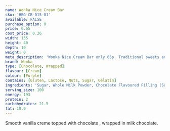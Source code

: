```yaml
---
name: Wonka Nice Cream Bar
sku: 'HBG-CB-015-01'
available: FALSE
purchase_option: 0
price: 0.65
cost_price: 0.26
width: 135
height: 40
depth: 10
weight: 0
meta_description: 'Wonka Nice Cream Bar only 65p. Traditional sweets and more at Humbugs Confectionery Store. Specialists in satisfying your sweet tooth!'
brand: Wonka
type: [Chocolate, Wrapped]
flavour: [Cream]
colour: [Purple]
contains: [Gluten, Lactose, Nuts, Sugar, Gelatin]
ingredients: 'Sugar, Whole Milk Powder, Chocolate Flavoured Filling (Sugar, Glucose Syrup, Water, Caramelised Sugar Syrup, Fat-Reduced Cocoa Powder, Humectant: Glycerol; Butter, Stabiliser: Carrageenan; Salt, Emulsifiers: Mono- and Di-glycerides of Fatty Acids, Sunflower Lecithin; Citric Acid, Acidity Regulator: Sodium Citrates; Natural Vanilla Flavouring), Vegetable Fat, Cocoa Butter, Cocoa Mass, Vegetable Fat, Whey Powder, Milk Fat, Lactose, Emulsifier (Sunflower Lecithin), Vanilla Seeds, Flavourings, Colour (Curcumin). Milk Chocolate contains Milk Solids 14% and Vegetable Fat in addition to Cocoa Butter.'
serving_size: 100
energy: 193
protein: 2
carbohydrates: 21.5
fat: 10.9
---
```

Smooth vanilla creme topped with chocolate , wrapped in milk chocolate.